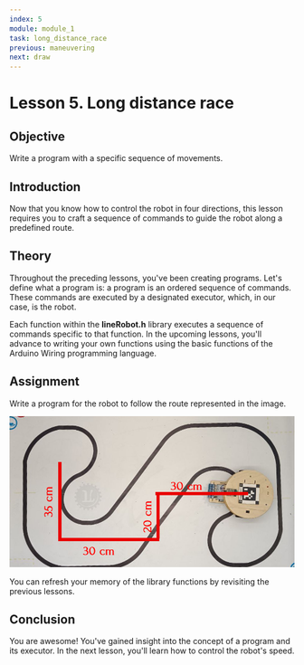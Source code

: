 ```yaml
---
index: 5
module: module_1 
task: long_distance_race
previous: maneuvering
next: draw
---
```

# Lesson 5. Long distance race

## Objective
Write a program with a specific sequence of movements.

## Introduction
Now that you know how to control the robot in four directions, this lesson requires you to craft a sequence of commands to guide the robot along a predefined route.

## Theory
Throughout the preceding lessons, you've been creating programs. Let's define what a program is: a program is an ordered sequence of commands. These commands are executed by a designated executor, which, in our case, is the robot.

Each function within the **lineRobot.h** library executes a sequence of commands specific to that function. In the upcoming lessons, you'll advance to writing your own functions using the basic functions of the Arduino Wiring programming language.

## Assignment 
Write a program for the robot to follow the route represented in the image.

![image](https://github.com/autolab-fi/line-robot-curriculum/blob/main/images/long_distance_race.png?raw=true)

You can refresh your memory of the library functions by revisiting the previous lessons.

## Conclusion
You are awesome! You've gained insight into the concept of a program and its executor. In the next lesson, you'll learn how to control the robot's speed.
